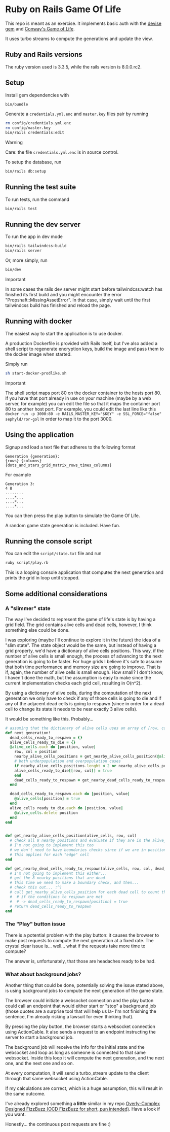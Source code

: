 # Ruby on Rails Game Of Life

This repo is meant as an exercise. It implements basic auth with the [devise gem](https://github.com/heartcombo/devise) and [Conway's Game of Life](https://en.wikipedia.org/wiki/Conway%27s_Game_of_Life).

It uses turbo streams to compute the generations and update the view.

## Ruby and Rails versions

The ruby version used is 3.3.5, while the rails version is 8.0.0.rc2.

## Setup

Install gem dependencies with

```sh
bin/bundle
```

Generate a `credentials.yml.enc` and `master.key` files pair by running

```sh
rm config/credentials.yml.enc
rm config/master.key
bin/rails credentials:edit
```

> [!WARNING]  
> Care: the file `credentials.yml.enc` is in source control.

To setup the database, run

```sh
bin/rails db:setup
```

## Running the test suite

To run tests, run the command

```sh
bin/rails test
```

## Running the dev server

To run the app in dev mode

```sh
bin/rails tailwindcss:build
bin/rails server
```

Or, more simply, run

```sh
bin/dev
```

> [!IMPORTANT]  
> In some cases the rails dev server might start before tailwindcss:watch has finished its first build and you might encounter the error "Propshaft::MissingAssetError". In that case, simply wait until the first tailwindcss build has finished and reload the page.

## Running with docker

The easiest way to start the application is to use docker.

A production Dockerfile is provided with Rails itself, but I've also added a shell script to regenerate encryption keys, build the image and pass them to the docker image when started.

Simply run

```sh
sh start-docker-prodlike.sh
```

> [!IMPORTANT]  
> The shell script maps port 80 on the docker container to the hosts port 80. If you have that port already in use on your machine (maybe by a web server, for example) you can edit the file so that it maps the container port 80 to another host port. For example, you could edit the last line like this `docker run -p 3000:80 -e RAILS_MASTER_KEY="$KEY" -e SSL_FORCE="false" sephyld/ror-gol` in order to map it to the port 3000.

## Using the application

Signup and load a text file that adheres to the following format

```
Generation {generation}:
{rows} {columns}
{dots_and_stars_grid_matrix_rows_times_columns}
```

For example

```
Generation 3:
4 8
........
....*...
....*...
....*...
```

You can then press the play button to simulate the Game Of Life.

A random game state generation is included. Have fun.

## Running the console script

You can edit the `script/state.txt` file and run

```sh
ruby script/play.rb
```

This is a looping console application that computes the next generation and prints the grid in loop until stopped.

## Some additional considerations

### A "slimmer" state

The way I've decided to represent the game of life's state is by having a grid field. The grid contains alive cells and dead cells, however, I think something else could be done.

I was exploring (maybe I'll continue to explore it in the future) the idea of a "slim state". The state object would be the same, but instead of having a grid property, we'd have a dictionary of alive cells positions. This way, if the number of alive cells is small enough, the process of advancing to the next generation is going to be faster. For huge grids I believe it's safe to assume that both time performance and memory size are going to improve. That is if, again, the number of alive cells is small enough. How small? I don't know, I haven't done the math, but the assumption is easy to make since the current implementation checks each grid cell, resulting in O(n^2).

By using a dictionary of alive cells, during the computation of the next generation we only have to check if any of those cells is going to die and if any of the adjacent dead cells is going to respawn (since in order for a dead cell to change its state it needs to be near exactly 3 alive cells).

It would be something like this. Probably...

```rb
# assuming that the dictionary of alive cells uses an array of [row, col] for keys and stores the value true
def next_generation!
  dead_cells_ready_to_respawn = {}
  alive_cells_ready_to_die = {}
  @alive_cells.each do |position, value|
	row, col = position
	nearby_alive_cells_positions = get_nearby_alive_cells_position(@alive_cells, row, col)
	# both underpopulation and overpopulation cases
	if nearby_alive_cells_positions.lenght < 2 or nearby_alive_cells_positions > 3 then
  	alive_cells_ready_to_die[[row, col]] = true
	end
	dead_cells_ready_to_respawn = get_nearby_dead_cells_ready_to_respawn(@alive_cells, row, col, dead_cells_ready_to_respawn) #we pass the fourth argument in order to keep adding elements to it. More like adding keys
  end

  dead_cells_ready_to_respawn.each do |position, value|
	@alive_cells[position] = true
  end
  alive_cells_ready_to_die.each do |position, value|
	@alive_cells.delete position
  end
end


def get_nearby_alive_cells_position(alive_cells, row, col)
  # check all 8 nearby positions and evaluate if they are in the alive_cells dictionary
  # I'm not going to implement this too
  # we don't need to have boundaries checks since if we are in position [0,0] the positions [-1, -1] to [-1, 1] and [-1, -1] to [1, -1] are just not going to be found in the dictionaries as keys
  # This applies for each "edge" cell
end

def get_nearby_dead_cells_ready_to_respawn(alive_cells, row, col, dead_cells_ready_to_respawn)
  # I'm not going to implement this either...
  # get the 8 nearby positions that are dead
  # this time we need to make a boundary check, and then...
  # check this out... :^)
  # call get_nearby_alive_cells_position for each dead cell to count the alive cells nearby
  #  # if the conditions to respawn are met
  #  # -> dead_cells_ready_to_respawn[position] = true
  # return dead_cells_ready_to_respawn
end
```

### The "Play" button issue

There is a potential problem with the play button: it causes the browser to make post requests to compute the next generation at a fixed rate. The crystal clear issue is... well... what if the requests take more time to compute?

The answer is, unfortunately, that those are headaches ready to be had.

### What about background jobs?

Another thing that could be done, potentially solving the issue stated above, is using background jobs to compute the next generation of the game state.

The browser could initiate a websocket connection and the play button could call an endpoint that would either start or "stop" a background job (those quotes are a surprise tool that will help us la- I'm not finishing the sentence, I'm already risking a lawsuit for even thinking that).

By pressing the play button, the browser starts a websocket connection using ActionCable. It also sends a request to an endpoint instructing the server to start a background job.

The background job will receive the info for the initial state and the websocket and loop as long as someone is connected to that same websocket. Inside this loop it will compute the next generation, and the next one, and the next one and so on.

At every computation, it will send a turbo_stream update to the client through that same websocket using ActionCable.

If my calculations are correct, which is a huge assumption, this will result in the same outcome.

I've already explored something **a little** similar in my repo [Overly-Complex Designed FizzBuzz (OCD FizzBuzz for short, pun intended)](https://github.com/sephyld/ocd-fizzbuzz). Have a look if you want.

Honestly... the continuous post requests are fine :)
